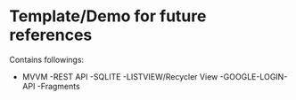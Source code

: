 # Template/Demo for future references

Contains followings: 
- MVVM 
-REST API
-SQLITE
-LISTVIEW/Recycler View
-GOOGLE-LOGIN-API
-Fragments

